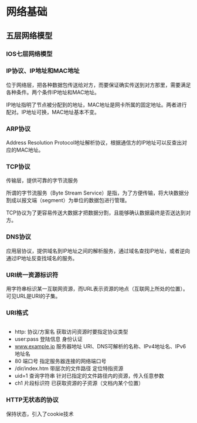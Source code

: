 # 网络基础
## 五层网络模型
### IOS七层网络模型

### IP协议、IP地址和MAC地址
位于网络层，把各种数据包传送给对方，而要保证确实传送到对方那里，需要满足各种条件。两个条件IP地址和MAC地址。

IP地址指明了节点被分配到的地址，MAC地址是网卡所属的固定地址。两者进行配对。IP地址可换，MAC地址基本不变。

### ARP协议
Address Resolution Protocol地址解析协议，根据通信方的IP地址可以反查出对应的MAC地址。

### TCP协议
传输层，提供可靠的字节流服务

所谓的字节流服务（Byte Stream Service）是指，为了方便传输，将大块数据分割成以报文端（segment）为单位的数据包进行管理。

TCP协议为了更容易传送大数据才把数据分割，且能够确认数据最终是否送达到对方。

### DNS协议
应用层协议，提供域名到IP地址之间的解析服务，通过域名查找IP地址，或者逆向通过IP地址反查找域名的服务。

### URI统一资源标识符
用字符串标识某一互联网资源，而URL表示资源的地点（互联网上所处的位置）。可见URL是URI的子集。

### URI格式
```http://user:pass@www.example.jp:80/dir/index.htm?uid=1#ch1
```
- http: 协议/方案名 获取访问资源时要指定协议类型
- user:pass 登陆信息 身份认证
- www.example.jp 服务器地址 URI、DNS可解析的名称、IPv4地址名、IPv6地址名
- 80 端口号 指定服务器连接的网络端口号
- /dir/index.htm 带层次的文件路径 定位特指资源
- uid=1 查询字符串 针对已指定的文件路径内的资源，传入任意参数
- ch1 片段标识符 已获取资源的子资源（文档内某个位置）

### HTTP无状态的协议
保持状态，引入了cookie技术
